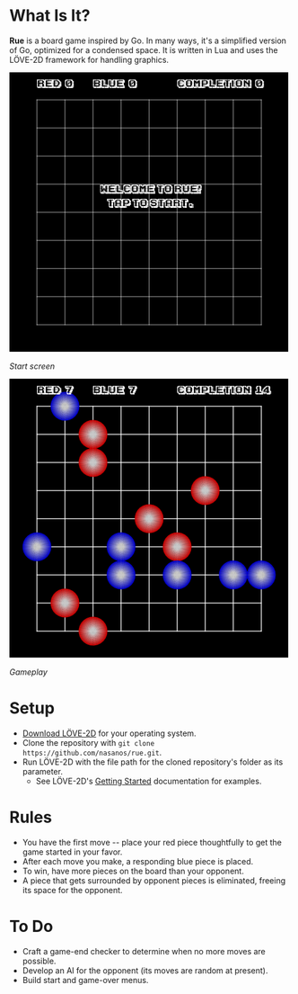 # What Is It?

**Rue** is a board game inspired by Go. In many ways, it's a simplified version of Go, optimized for a condensed space. It is written in Lua and uses the LÖVE-2D framework for handling graphics.

![Rue, start](/screenshots/Rue-Screenshot_01-Start.png)

*Start screen*

![Rue, gameplay](/screenshots/Rue-Screenshot_02-Gameplay.png)

*Gameplay*

# Setup

* [Download LÖVE-2D](https://love2d.org/) for your operating system.
* Clone the repository with `git clone https://github.com/nasanos/rue.git`.
* Run LÖVE-2D with the file path for the cloned repository's folder as its parameter.
    * See LÖVE-2D's [Getting Started](https://love2d.org/wiki/Getting_Started) documentation for examples.

# Rules

* You have the first move -- place your red piece thoughtfully to get the game started in your favor.
* After each move you make, a responding blue piece is placed.
* To win, have more pieces on the board than your opponent.
* A piece that gets surrounded by opponent pieces is eliminated, freeing its space for the opponent.

# To Do

* Craft a game-end checker to determine when no more moves are possible.
* Develop an AI for the opponent (its moves are random at present).
* Build start and game-over menus.
